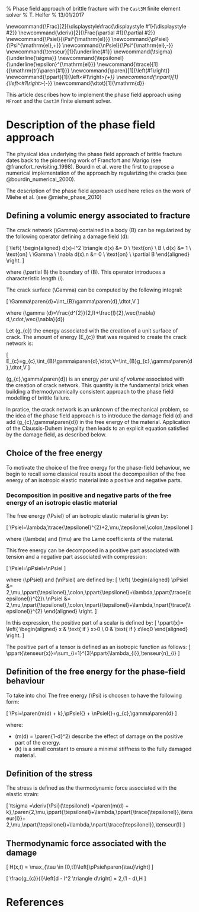 % Phase field approach of brittle fracture with the `Cast3M` finite element solver
% T. Helfer
% 13/01/2017

\newcommand{\Frac}[2]{\displaystyle\frac{\displaystyle #1}{\displaystyle #2}}
\newcommand{\deriv}[2]{\Frac{\partial #1}{\partial #2}}
\newcommand{\Psiel}{\Psi^{\mathrm{el}}}
\newcommand{\pPsiel}{\Psi^{\mathrm{el}\,+}}
\newcommand{\nPsiel}{\Psi^{\mathrm{el}\,-}}
\newcommand{\tenseur}[1]{\underline{#1}}
\newcommand{\tsigma}{\underline{\sigma}}
\newcommand{\tepsilonel}{\underline{\epsilon}^{\mathrm{el}}}
\newcommand{\trace}[1]{{\mathrm{tr}\paren{#1}}}
\newcommand{\paren}[1]{\left(#1\right)}
\newcommand{\ppart}[1]{\left<#1\right>_{+}}
\newcommand{\npart}[1]{\left<#1\right>_{-}}
\newcommand{\dtot}[1]{\mathrm{d}}

This article describes how to implement the phase field approach using
`MFront` and the `Cast3M` finite element solver.

# Description of the phase field approach

The physical idea underlying the phase field approach of brittle
fracture dates back to the pioneering work of Francfort and Marigo
(see @francfort_revisiting_1998). Bourdin et al. were the first to
propose a numerical implementation of the approach by regularizing the
cracks (see @bourdin_numerical_2000).

The description of the phase field approach used here relies on the
work of Miehe et al. (see @miehe_phase_2010)

## Defining a volumic energy associated to fracture

The crack network \(\Gamma\) contained in a body \(B\) can be
regularized by the following operator defining a damage field \(d\):

\[
  \left\{
    \begin{aligned}
      d(x)-l^2 \triangle d(x) &= 0 \ \text{on} \ B \\
      d(x) &= 1 \ \text{on} \ \Gamma \\
      \nabla d(x).n &= 0 \ \text{on} \ \partial B
    \end{aligned}
  \right.
\]

where (\partial B\) the boundary of \(B\). This operator introduces a
characteristic length \(l\).

The crack surface \(\Gamma\) can be computed by the following
integral:

\[
\Gamma\paren{d}=\int_{B}\gamma\paren{d}\,\dtot\,V
\]

where \(\gamma (d)=\frac{d^{2}}{2\,l}+\frac{l}{2}\,\vec{\nabla} d\,\cdot\,\vec{\nabla}{d}\)

Let \(g_{c}\) the energy associated with the creation of a unit
surface of crack. The amount of energy \(E_{c}\) that was required to
create the crack network is:

\[
E_{c}=g_{c}\,\int_{B}\gamma\paren{d}\,\dtot\,V=\int_{B}g_{c}\,\gamma\paren{d}\,\dtot\,V
\]

\(g_{c}\,\gamma\paren{d}\) is an energy *per unit of volume*
associated with the creation of crack network. This quantity is the
fundamental brick when building a thermodynamically consistent
approach to the phase field modelling of brittle failure.

In pratice, the crack network is an unknown of the mechanical problem,
so the idea of the phase field approach is to introduce the damage
field \(d\) and add \(g_{c}\,\gamma\paren{d}\) in the free energy of
the material. Application of the Claussis-Duhem inegality then leads
to an explicit equation satisfied by the damage field, as described
below.

## Choice of the free energy

To motivate the choice of the free energy for the phase-field
behaviour, we begin to recall some classical results about the
decomposition of the free energy of an isotropic elastic material into
a positive and negative parts.

### Decomposition in positive and negative parts of the free energy of an isotropic elastic material

The free energy \(\Psiel\) of an isotropic elastic material is
given by:

\[
\Psiel=\lambda\,\trace{\tepsilonel}^{2}+2\,\mu\,\tepsilonel\,\colon\,\tepsilonel
\]

where \(\lambda\) and \(\mu\) are the Lamé coefficients of the
material.

This free energy can be decomposed in a positive part associated with
tension and a negative part associated with compression:

\[
\Psiel=\pPsiel+\nPsiel
\]

where \(\pPsiel\) and \(\nPsiel\) are defined by:
\[
\left\{
\begin{aligned}
\pPsiel &= 2\,\mu\,\ppart{\tepsilonel}\,\colon\,\ppart{\tepsilonel}+\lambda\,\ppart{\trace{\tepsilonel}}^{2}\\
\nPsiel &= 2\,\mu\,\npart{\tepsilonel}\,\colon\,\npart{\tepsilonel}+\lambda\,\npart{\trace{\tepsilonel}}^{2}
\end{aligned}
\right.
\]

In this expression, the positive part of a scalar is defined by:
\[
\ppart{x}=
\left\{
\begin{aligned}
x & \text{ if } x>0 \\
0 & \text{ if } x\leq0
\end{aligned}
\right.
\]

The positive part of a tensor is defined as an isotropic function as
follows:
\[
\ppart{\tenseur{x}}=\sum_{i=1}^{3}\ppart{\lambda_{i}}\,\tenseur{n}_{i}
\]

## Definition of the free energy for the phase-field behaviour

To take into choi The free energy \(\Psi\) is choosen to have the
following form:

\[
\Psi=\paren{m(d) + k}\,\pPsiel{} + \nPsiel{}+g_{c}\,\gamma\paren{d}
\]

where:

- \(m(d) = \paren{1-d}^2\) describe the effect of damage on the
  positive part of the energy.
- \(k\) is a small constant to ensure a minimal stiffness to the fully
  damaged material.

## Definition of the stress

The stress is defined as the thermodynamic force associated with the elastic strain:

\[
\tsigma
=\deriv{\Psi}{\tepsilonel}
=\paren{m(d) + k}\,\paren{2\,\mu\,\ppart{\tepsilonel}+\lambda\,\ppart{\trace{\tepsilonel}}\,\tenseur{I}}+
2\,\mu\,\npart{\tepsilonel}+\lambda\,\npart{\trace{\tepsilonel}}\,\tenseur{I}
\]

## Thermodynamic force associated with the damage

\[
  H(x,t) = \max_{\tau \in [0,t]}\left[\pPsiel\paren{\tau}\right]
\]

\[
	\frac{g_{c}}{l}\left[d - l^2 \triangle d\right] = 2\,(1 - d)\,H 
\]


# References

<!-- Local IspellDict: english -->
